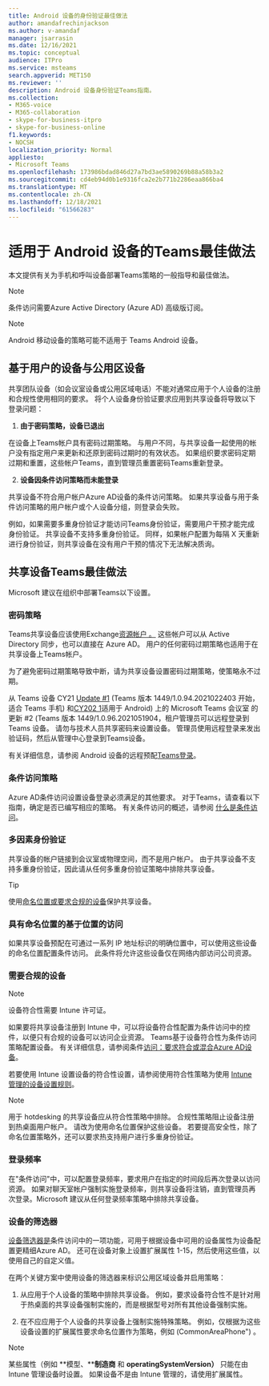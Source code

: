 ```yaml
---
title: Android 设备的身份验证最佳做法
author: amandafrechinjackson
ms.author: v-amandaf
manager: jsarrasin
ms.date: 12/16/2021
ms.topic: conceptual
audience: ITPro
ms.service: msteams
search.appverid: MET150
ms.reviewer: ''
description: Android 设备身份验证Teams指南。
ms.collection:
- M365-voice
- M365-collaboration
- skype-for-business-itpro
- skype-for-business-online
f1.keywords:
- NOCSH
localization_priority: Normal
appliesto:
- Microsoft Teams
ms.openlocfilehash: 173986bdad846d27a7bd3ae5890269b88a58b3a2
ms.sourcegitcommit: cd4eb94d0b1e9316fca2e2b771b2286eaa866ba4
ms.translationtype: MT
ms.contentlocale: zh-CN
ms.lasthandoff: 12/18/2021
ms.locfileid: "61566283"
---
```

# <a name="authentication-best-practices-for-teams-android-devices"></a>适用于 Android 设备的Teams最佳做法

本文提供有关为手机和呼叫设备部署Teams策略的一般指导和最佳做法。

>[!NOTE]
>条件访问需要Azure Active Directory (Azure AD) 高级版订阅。

>[!NOTE]
>Android 移动设备的策略可能不适用于 Teams Android 设备。 


## <a name="user-based-devices-vs-common-area-devices"></a>基于用户的设备与公用区设备

共享团队设备（如会议室设备或公用区域电话）不能对通常应用于个人设备的注册和合规性使用相同的要求。 将个人设备身份验证要求应用到共享设备将导致以下登录问题： 

1.  **由于密码策略，设备已退出**

在设备上Teams帐户具有密码过期策略。 与用户不同，与共享设备一起使用的帐户没有指定用户来更新和还原到密码过期时的有效状态。 如果组织要求密码定期过期和重置，这些帐户Teams，直到管理员重置密码Teams重新登录。

2.  **设备因条件访问策略而未能登录**

共享设备不符合用户帐户Azure AD设备的条件访问策略。 如果共享设备与用于条件访问策略的用户帐户或个人设备分组，则登录会失败。

例如，如果需要多重身份验证才能访问Teams身份验证，需要用户干预才能完成身份验证。 共享设备不支持多重身份验证。 同样，如果帐户配置为每隔 X 天重新进行身份验证，则共享设备在没有用户干预的情况下无法解决质询。

## <a name="best-practices-for-teams-shared-device-deployments"></a>共享设备Teams最佳做法

Microsoft 建议在组织中部署Teams以下设置。

### <a name="password-policy"></a>**密码策略**

Teams共享设备应该使用Exchange[资源帐户 。](/exchange/recipients-in-exchange-online/manage-resource-mailboxes) 这些帐户可以从 Active Directory 同步，也可以直接在 Azure AD。 用户的任何密码过期策略也适用于在共享设备上Teams帐户。

为了避免密码过期策略导致中断，请为共享设备设置密码过期策略，使策略永不过期。

从 Teams 设备 CY21 [Update #1](https://support.microsoft.com/office/what-s-new-in-microsoft-teams-devices-eabf4d81-acdd-4b23-afa1-9ee47bb7c5e2#ID0EBD=Desk_phones) (Teams 版本 1449/1.0.94.2021022403 开始，适合 Teams 手机) 和[CY202 1](https://support.microsoft.com/office/what-s-new-in-microsoft-teams-devices-eabf4d81-acdd-4b23-afa1-9ee47bb7c5e2#ID0EBD=Teams_Rooms_on_Android)适用于 Android) 上的 Microsoft Teams 会议室 的更新 #2 (Teams 版本 1449/1.0.96.2021051904，租户管理员可以远程登录到 Teams 设备。 请勿与技术人员共享密码来设置设备。 管理员使用远程登录来发出验证码，然后从管理中心登录到Teams设备。

有关详细信息，请参阅 Android 设备的远程预配[Teams登录](/MicrosoftTeams/devices/remote-provision-remote-login)。 

### <a name="conditional-access-policies"></a>**条件访问策略**

Azure AD条件访问设置设备登录必须满足的其他要求。 对于Teams，请查看以下指南，确定是否已编写相应的策略。 有关条件访问的概述，请参阅 [什么是条件访问](/azure/active-directory/conditional-access/overview)。

### <a name="multi-factor-authentication"></a>多因素身份验证

共享设备的帐户链接到会议室或物理空间，而不是用户帐户。 由于共享设备不支持多重身份验证，因此请从任何多重身份验证策略中排除共享设备。

>[!TIP]
>使用[命名位置或](/azure/active-directory/conditional-access/location-condition)[要求合规的设备](/azure/active-directory/conditional-access/howto-conditional-access-policy-compliant-device)保护共享设备。

### <a name="location-based-access-with-named-locations"></a>具有命名位置的基于位置的访问

如果共享设备预配在可通过一系列 IP 地址标识的明确位置中，可以使用这些设备的命名位置配置条件访问。 [](/azure/active-directory/conditional-access/location-condition) 此条件将允许这些设备仅在网络内部访问公司资源。

### <a name="require-compliant-device"></a>需要合规的设备

>[!NOTE]
>设备符合性需要 Intune 许可证。

如果要将共享设备注册到 Intune 中，可以将设备符合性配置为条件访问中的控件，以便只有合规的设备可以访问企业资源。 Teams基于设备符合性为条件访问策略配置设备。 有关详细信息，请参阅条件[访问：要求符合或混合Azure AD设备](/azure/active-directory/conditional-access/howto-conditional-access-policy-compliant-device)。

若要使用 Intune 设置设备的符合性设置，请参阅使用符合性策略为使用 [Intune 管理的设备设置规则](/intune/protect/device-compliance-get-started)。

>[!NOTE]
> 用于 hotdesking 的共享设备应从符合性策略中排除。 合规性策略阻止设备注册到热桌面用户帐户。 请改为使用命名位置保护这些设备。
> 若要提高安全性，除了命名位置[](/azure/active-directory/authentication/tutorial-enable-azure-mfa)策略外，还可以要求热支持用户进行多重身份验证。

### <a name="sign-in-frequency"></a>登录频率

在"条件访问"中[](/azure/active-directory/conditional-access/howto-conditional-access-session-lifetime#user-sign-in-frequency)，可以配置登录频率，要求用户在指定的时间段后再次登录以访问资源。 如果对聊天室帐户强制实施登录频率，则共享设备将注销，直到管理员再次登录。Microsoft 建议从任何登录频率策略中排除共享设备。

### <a name="filters-for-devices"></a>设备的筛选器

[设备筛选器是](/azure/active-directory/conditional-access/concept-condition-filters-for-devices)条件访问中的一项功能，可用于根据设备中可用的设备属性为设备配置更精细Azure AD。 还可在设备对象上设置扩展属性 1-15，然后使用这些值，以使用自己的自定义值。

在两个关键方案中使用设备的筛选器来标识公用区域设备并启用策略：

1.  从应用于个人设备的策略中排除共享设备。 例如，要求设备符合性不是针对用于热桌面的共享设备强制实施的，而是根据型号对所有其他设备强制实施。

2.  在不应应用于个人设备的共享设备上强制实施特殊策略。 例如，仅根据为这些设备设置的扩展属性要求命名位置作为策略，例如 (CommonAreaPhone") 。

>[!NOTE] 
> 某些属性（例如 **模型、****制造商** 和 **operatingSystemVersion）** 只能在由 Intune 管理设备时设置。 如果设备不是由 Intune 管理的，请使用扩展属性。